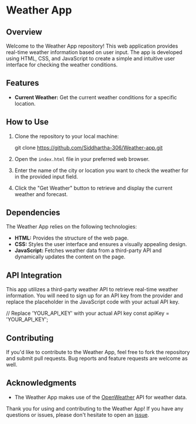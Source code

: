 # Weather App

## Overview

Welcome to the Weather App repository! This web application provides real-time weather information based on user input.
The app is developed using HTML, CSS, and JavaScript to create a simple and intuitive user interface for checking the weather conditions.

## Features

- **Current Weather:** Get the current weather conditions for a specific location.

## How to Use

1. Clone the repository to your local machine:

    git clone https://github.com/Siddhartha-306/Weather-app.git

2. Open the `index.html` file in your preferred web browser.

3. Enter the name of the city or location you want to check the weather for in the provided input field.

4. Click the "Get Weather" button to retrieve and display the current weather and forecast.

## Dependencies

The Weather App relies on the following technologies:

- **HTML:** Provides the structure of the web page.
- **CSS:** Styles the user interface and ensures a visually appealing design.
- **JavaScript:** Fetches weather data from a third-party API and dynamically updates the content on the page.

## API Integration

This app utilizes a third-party weather API to retrieve real-time weather information.
You will need to sign up for an API key from the provider and replace the placeholder in the JavaScript code with your actual API key.

// Replace 'YOUR_API_KEY' with your actual API key
    const apiKey = 'YOUR_API_KEY';


## Contributing

If you'd like to contribute to the Weather App, feel free to fork the repository and submit pull requests. Bug reports and feature requests are welcome as well.

## Acknowledgments

- The Weather App makes use of the [OpenWeather](https://openweathermap.org/) API for weather data.

Thank you for using and contributing to the Weather App! 
If you have any questions or issues, please don't hesitate to open an [issue](https://github.com/your-username/weather-app/issues).
